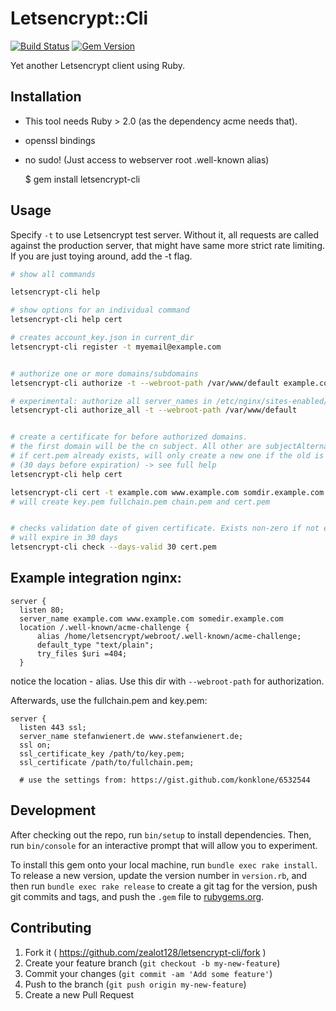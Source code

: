 # Letsencrypt::Cli

[![Build Status](https://travis-ci.org/zealot128/ruby-letsencrypt-cli.svg?branch=travis)](https://travis-ci.org/zealot128/ruby-letsencrypt-cli)
[![Gem Version](https://badge.fury.io/rb/letsencrypt-cli.svg)](https://badge.fury.io/rb/letsencrypt-cli)

Yet another Letsencrypt client using Ruby.

## Installation

* This tool needs Ruby > 2.0 (as the dependency acme needs that).
* openssl bindings
* no sudo! (Just access to webserver root .well-known alias)

    $ gem install letsencrypt-cli

## Usage

Specify ``-t`` to use Letsencrypt test server. Without it, all requests are called against the production server, that might have same more strict rate limiting. If you are just toying around, add the -t flag.

```bash
# show all commands

letsencrypt-cli help

# show options for an individual command
letsencrypt-cli help cert

# creates account_key.json in current_dir
letsencrypt-cli register -t myemail@example.com


# authorize one or more domains/subdomains
letsencrypt-cli authorize -t --webroot-path /var/www/default example.com www.example.com somedir.example.com

# experimental: authorize all server_names in /etc/nginx/sites-enabled/*
letsencrypt-cli authorize_all -t --webroot-path /var/www/default


# create a certificate for before authorized domains.
# the first domain will be the cn subject. All other are subjectAlternateName
# if cert.pem already exists, will only create a new one if the old is expired
# (30 days before expiration) -> see full help
letsencrypt-cli help cert

letsencrypt-cli cert -t example.com www.example.com somdir.example.com
# will create key.pem fullchain.pem chain.pem and cert.pem


# checks validation date of given certificate. Exists non-zero if not exists or
# will expire in 30 days
letsencrypt-cli check --days-valid 30 cert.pem
```


## Example integration nginx:

```nginx
server {
  listen 80;
  server_name example.com www.example.com somedir.example.com
  location /.well-known/acme-challenge {
	  alias /home/letsencrypt/webroot/.well-known/acme-challenge;
	  default_type "text/plain";
	  try_files $uri =404;
  }
```

notice the location - alias. Use this dir with ``--webroot-path`` for authorization.

Afterwards, use the fullchain.pem and key.pem:

```nginx
server {
  listen 443 ssl;
  server_name stefanwienert.de www.stefanwienert.de;
  ssl on;
  ssl_certificate_key /path/to/key.pem;
  ssl_certificate /path/to/fullchain.pem;

  # use the settings from: https://gist.github.com/konklone/6532544
```

## Development

After checking out the repo, run `bin/setup` to install dependencies. Then, run `bin/console` for an interactive prompt that will allow you to experiment.

To install this gem onto your local machine, run `bundle exec rake install`. To release a new version, update the version number in `version.rb`, and then run `bundle exec rake release` to create a git tag for the version, push git commits and tags, and push the `.gem` file to [rubygems.org](https://rubygems.org).

## Contributing

1. Fork it ( https://github.com/zealot128/letsencrypt-cli/fork )
2. Create your feature branch (`git checkout -b my-new-feature`)
3. Commit your changes (`git commit -am 'Add some feature'`)
4. Push to the branch (`git push origin my-new-feature`)
5. Create a new Pull Request
